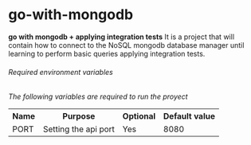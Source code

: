 # go-with-mongodb
**go with mongodb + applying integration tests** It is a project that will contain how to connect to the NoSQL mongodb database manager until learning to perform basic queries applying integration tests.




###### Required environment variables
*The following variables are required to run the proyect*

<table>
    <tr>
        <th>Name</th>
        <th>Purpose</th>
        <th>Optional</th>
        <th>Default value</th>
    </tr>
    <tr>
        <td>PORT</td>
        <td>Setting the api port</td>
        <td>Yes</td>
        <td>8080</td>
    </tr>
</table>
